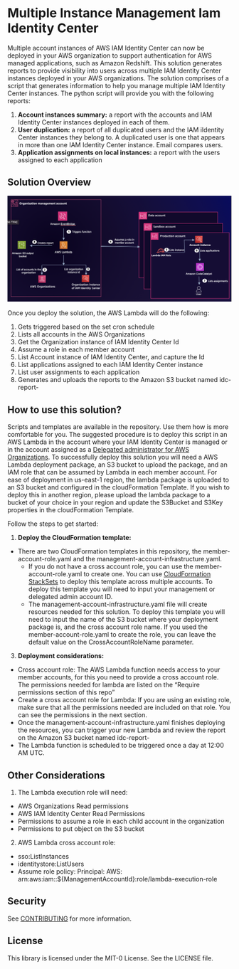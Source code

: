 # Multiple Instance Management Iam Identity Center


Multiple account instances of AWS IAM Identity Center can now be deployed in your AWS organization to support authentication for AWS managed applications, such as Amazon Redshift. This solution generates reports to provide visibility into users across multiple IAM Identity Center instances deployed in your AWS organizations. The solution comprises of a script that generates information to help you manage multiple IAM Identity Center instances. The python script will provide you with the following reports:


1.	**Account instances summary:** a report with the accounts and IAM Identity Center instances deployed in each of them.
2.	**User duplication:** a report of all duplicated users and the IAM iIdentity Center instances they belong to. A duplicated user is one that appears in more than one IAM Identity Center instance. Email compares users.
3.	**Application assignments on local instances:** a report with the users assigned to each application

## Solution Overview
![alt diagram](/RepoDiagram.png)



Once you deploy the solution, the AWS Lambda will do the following:
1.	Gets triggered based on the set cron schedule
2.	Lists all accounts in the AWS Organizations
3.	Get the Organization instance of IAM Identity Center Id
4.	Assume a role in each member account
5.	List Account instance of IAM Identity Center, and capture the Id
6.	List applications assigned to each IAM Identity Center instance
7.	List user assignments to each application
8.	Generates and uploads the reports to the Amazon S3 bucket named idc-report-<StackId>

## How to use this solution?

Scripts and templates are available in the repository. Use them how is more comfortable for you. The suggested procedure is to deploy this script in an AWS Lambda in the account where your IAM Identity Center is managed or in the account assigned as a [Delegated administrator for AWS Organizations](https://docs.aws.amazon.com/organizations/latest/userguide/orgs_delegate_policies.html). 
To successfully deploy this solution you will need a AWS Lambda deployment package, an S3 bucket to upload the package, and an IAM role that can be assumed by Lambda in each member account. For ease of deployment in us-east-1 region, the lambda package is uploaded to an S3 bucket and configured in the cloudFormation Template. If you wish to deploy this in another region, please upload the lambda package to a bucket of your choice in your region and update the S3Bucket and S3Key properties in the cloudFormation Template.


Follow the steps to get started:


1. **Deploy the CloudFormation template:** 
- There are two CloudFormation templates in this repository, the member-account-role.yaml and the management-account-infrastructure.yaml. 
    - If you do not have a cross account role, you can use the member-account-role.yaml to create one. You can use [CloudFormation StackSets](https://docs.aws.amazon.com/AWSCloudFormation/latest/UserGuide/what-is-cfnstacksets.html) to deploy this template across multiple accounts. To deploy this template you will need to input your management or delegated admin account ID.
    - The management-account-infrastructure.yaml file will create resources needed for this solution. To deploy this template you will need to input the name of the S3 bucket where your deployment package is, and the cross account role name. If you used the member-account-role.yaml to create the role, you can leave the default value on the CrossAccountRoleName parameter. 

3.	**Deployment considerations:**
-	Cross account role: The AWS Lambda function needs access to your member accounts, for this you need to provide a cross account role. The permissions needed for lambda are listed on the “Require permissions section of this repo”
-	Create a cross account role for Lambda: If you are using an existing role, make sure that all the permissions needed are included on that role. You can see the permissions in the next section.
-	Once the management-account-infrastructure.yaml finishes deploying the resources, you can trigger your new Lambda and  review the report on the Amazon S3 bucket named idc-report-<StackId>
- The Lambda function is scheduled to be triggered once a day at 12:00 AM UTC. 

## Other Considerations

1.	The Lambda execution role will need:
-	AWS Organizations Read permissions
-	AWS IAM Identity Center Read Permissions
-	Permissions to assume a role in each child account in the organization
-   Permissions to put object on the S3 bucket
2. AWS Lambda cross account role:
- sso:ListInstances
- identitystore:ListUsers
- Assume role policy: Principal: AWS: arn:aws:iam::${ManagementAccountId}:role/lambda-execution-role

## Security

See [CONTRIBUTING](CONTRIBUTING.md#security-issue-notifications) for more information.

## License

This library is licensed under the MIT-0 License. See the LICENSE file.

